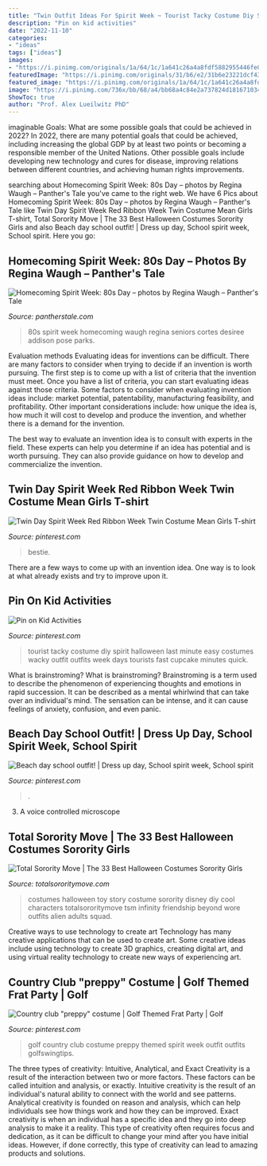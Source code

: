 ```yaml
---
title: "Twin Outfit Ideas For Spirit Week ~ Tourist Tacky Costume Diy Spirit Halloween Last Minute Easy Costumes Wacky Outfit Outfits Week Days Tourists Fast Cupcake Minutes Quick"
description: "Pin on kid activities"
date: "2022-11-10"
categories:
- "ideas"
tags: ["ideas"]
images:
- "https://i.pinimg.com/originals/1a/64/1c/1a641c26a4a8fdf5882955446fe0e86d.jpg"
featuredImage: "https://i.pinimg.com/originals/31/b6/e2/31b6e23221dcf430f5bd2d3d3ab4f5fb.jpg"
featured_image: "https://i.pinimg.com/originals/1a/64/1c/1a641c26a4a8fdf5882955446fe0e86d.jpg"
image: "https://i.pinimg.com/736x/bb/68/a4/bb68a4c84e2a737824d181671034ed30.jpg"
ShowToc: true
author: "Prof. Alex Lueilwitz PhD"
---
```



imaginable Goals: What are some possible goals that could be achieved in 2022?
In 2022, there are many potential goals that could be achieved, including increasing the global GDP by at least two points or becoming a responsible member of the United Nations. Other possible goals include developing new technology and cures for disease, improving relations between different countries, and achieving human rights improvements.

	

		
searching about Homecoming Spirit Week: 80s Day – photos by Regina Waugh – Panther&#039;s Tale you've came to the right web. We have 6 Pics about Homecoming Spirit Week: 80s Day – photos by Regina Waugh – Panther&#039;s Tale like Twin Day Spirit Week Red Ribbon Week Twin Costume Mean Girls T-shirt, Total Sorority Move | The 33 Best Halloween Costumes Sorority Girls and also Beach day school outfit! | Dress up day, School spirit week, School spirit. Here you go:
		
    
## Homecoming Spirit Week: 80s Day – Photos By Regina Waugh – Panther&#039;s Tale

<img loading=lazy src="https://pantherstale.com/wp-content/uploads/2017/09/IMG_4340.jpg" onerror="this.onerror=null;this.src='https://tse1.mm.bing.net/th?id=OIP.Jb0V-GOjJ4m0H6B4a_7a3QHaOl&amp;pid=15.1';" alt="Homecoming Spirit Week: 80s Day – photos by Regina Waugh – Panther&#039;s Tale">

_Source: pantherstale.com_

>80s spirit week homecoming waugh regina seniors cortes desiree addison pose parks. 

	

Evaluation methods
Evaluating ideas for inventions can be difficult. There are many factors to consider when trying to decide if an invention is worth pursuing. The first step is to come up with a list of criteria that the invention must meet. Once you have a list of criteria, you can start evaluating ideas against those criteria.
Some factors to consider when evaluating invention ideas include: market potential, patentability, manufacturing feasibility, and profitability. Other important considerations include: how unique the idea is, how much it will cost to develop and produce the invention, and whether there is a demand for the invention.

The best way to evaluate an invention idea is to consult with experts in the field. These experts can help you determine if an idea has potential and is worth pursuing. They can also provide guidance on how to develop and commercialize the invention.

    
## Twin Day Spirit Week Red Ribbon Week Twin Costume Mean Girls T-shirt

<img loading=lazy src="https://i.pinimg.com/originals/31/b6/e2/31b6e23221dcf430f5bd2d3d3ab4f5fb.jpg" onerror="this.onerror=null;this.src='https://tse2.mm.bing.net/th?id=OIP.m_kUN-h4ootaXknbDhbeQQHaHa&amp;pid=15.1';" alt="Twin Day Spirit Week Red Ribbon Week Twin Costume Mean Girls T-shirt">

_Source: pinterest.com_

>bestie. 

	

There are a few ways to come up with an invention idea.  One way is to look at what already exists and try to improve upon it.

    
## Pin On Kid Activities

<img loading=lazy src="https://i.pinimg.com/736x/02/0e/30/020e307b953aa43cda54824751817b64--tacky-tourist-costume-friend-costumes.jpg" onerror="this.onerror=null;this.src='https://tse2.mm.bing.net/th?id=OIP.xXMNaQL-d0TzAwFBIb2rcgHaJ4&amp;pid=15.1';" alt="Pin on Kid Activities">

_Source: pinterest.com_

>tourist tacky costume diy spirit halloween last minute easy costumes wacky outfit outfits week days tourists fast cupcake minutes quick. 

	

What is brainstroming?
What is brainstroming? Brainstroming is a term used to describe the phenomenon of experiencing thoughts and emotions in rapid succession. It can be described as a mental whirlwind that can take over an individual's mind. The sensation can be intense, and it can cause feelings of anxiety, confusion, and even panic.

    
## Beach Day School Outfit! | Dress Up Day, School Spirit Week, School Spirit

<img loading=lazy src="https://i.pinimg.com/originals/1a/64/1c/1a641c26a4a8fdf5882955446fe0e86d.jpg" onerror="this.onerror=null;this.src='https://tse4.mm.bing.net/th?id=OIP.D6FfyWqX97v-5-hPQa688wHaJ4&amp;pid=15.1';" alt="Beach day school outfit! | Dress up day, School spirit week, School spirit">

_Source: pinterest.com_

>. 

	

3. A voice controlled microscope

    
## Total Sorority Move | The 33 Best Halloween Costumes Sorority Girls

<img loading=lazy src="http://cdn.totalsororitymove.com/wp-content/uploads/2015/11/6008687338eb963e6ae4b4bbd4fcddcf.jpg" onerror="this.onerror=null;this.src='https://tse3.mm.bing.net/th?id=OIP.sD_Ne8h12w6P6z97kh4IpwHaHU&amp;pid=15.1';" alt="Total Sorority Move | The 33 Best Halloween Costumes Sorority Girls">

_Source: totalsororitymove.com_

>costumes halloween toy story costume sorority disney diy cool characters totalsororitymove tsm infinity friendship beyond wore outfits alien adults squad. 

	

Creative ways to use technology to create art
Technology has many creative applications that can be used to create art. Some creative ideas include using technology to create 3D graphics, creating digital art, and using virtual reality technology to create new ways of experiencing art.

    
## Country Club &quot;preppy&quot; Costume | Golf Themed Frat Party | Golf

<img loading=lazy src="https://i.pinimg.com/736x/bb/68/a4/bb68a4c84e2a737824d181671034ed30.jpg" onerror="this.onerror=null;this.src='https://tse2.mm.bing.net/th?id=OIP.3OhdMl4FWgwF_GQ3OSxb3QHaVz&amp;pid=15.1';" alt="Country club &quot;preppy&quot; costume | Golf Themed Frat Party | Golf">

_Source: pinterest.com_

>golf country club costume preppy themed spirit week outfit outfits golfswingtips. 

	

The three types of creativity: Intuitive, Analytical, and Exact
Creativity is a result of the interaction between two or more factors. These factors can be called intuition and analysis, or exactly. Intuitive creativity is the result of an individual's natural ability to connect with the world and see patterns. Analytical creativity is founded on reason and analysis, which can help individuals see how things work and how they can be improved. 
Exact creativity is when an individual has a specific idea and they go into deep analysis to make it a reality. This type of creativity often requires focus and dedication, as it can be difficult to change your mind after you have initial ideas. However, if done correctly, this type of creativity can lead to amazing products and solutions.

